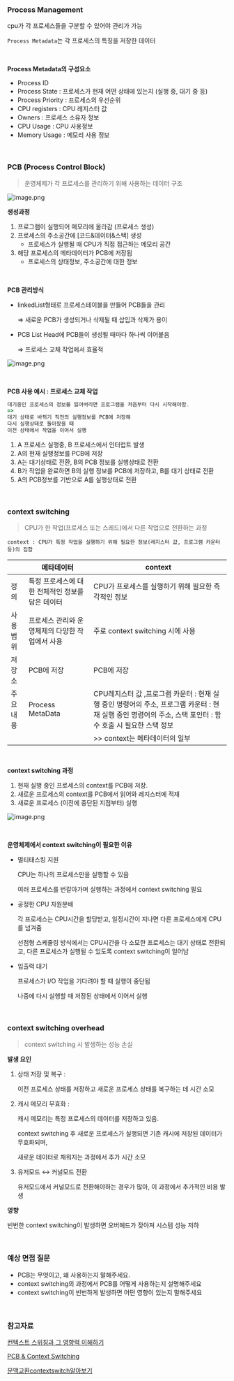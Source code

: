 ### Process Management

cpu가 각 프로세스들을 구분할 수 있어야 관리가 가능

`Process Metadata`는 각 프로세스의 특징을 저장한 데이터

<br>


**Process Metadata의 구성요소**

- Process ID
- Process State : 프로세스가 현재 어떤 상태에 있는지 (실행 중, 대기 중 등)
- Process Priority : 프로세스의 우선순위
- CPU registers : CPU 레지스터 값
- Owners :  프로세스 소유자 정보
- CPU Usage :  CPU 사용정보
- Memory Usage : 메모리 사용 정보

<br>


### PCB (Process Control Block)

> 운영체제가 각 프로세스를 관리하기 위해 사용하는 데이터 구조
> 

![image.png](OperatingSystem\img\os_pcb.png)

**생성과정**

1. 프로그램이 실행되어 메모리에 올라감 (프로세스 생성)
2. 프로세스의 주소공간에 [코드&데이터&스택] 생성
    - 프로세스가 실행될 때 CPU가 직접 접근하는 메모리 공간
3. 해당 프로세스의 메타데이터가 PCB에 저장됨
    - 프로세스의 상태정보, 주소공간에 대한 정보

<br>


**PCB 관리방식**

- linkedList형태로 프로세스테이블을 만들어 PCB들을 관리
    
     ⇒ 새로운 PCB가 생성되거나 삭제될 때 삽입과 삭제가 용이
    
- PCB List Head에 PCB들이 생성될 때마다 하나씩 이어붙음
    
     ⇒ 프로세스 교체 작업에서 효율적
    

![image.png](OperatingSystem\img\os_process_table.png)

<br>


 **PCB 사용 예시 : 프로세스 교체 작업**

```jsx
대기중인 프로세스의 정보를 잃어버리면 프로그램을 처음부터 다시 시작해야함. 
=> 
대기 상태로 바뀌기 직전의 실행정보를 PCB에 저장해 
다시 실행상태로 돌아왔을 때 
이전 상태에서 작업을 이어서 실행
```

1. A 프로세스 실행중, B 프로세스에서 인터럽트 발생
2. A의 현재 실행정보를 PCB에 저장
3. A는 대기상태로 전환, B의 PCB 정보를 실행상태로 전환
4. B가 작업을 완료하면 B의 실행 정보를 PCB에 저장하고, B를 대기 상태로 전환
5.  A의 PCB정보를 기반으로 A를 실행상태로 전환

<br>


### context switching

> CPU가 한 작업(프로세스 또는 스레드)에서 다른 작업으로 전환하는 과정
> 

`context : CPU가 특정 작업을 실행하기 위해 필요한 정보(레지스터 값, 프로그램 카운터 등)의 집합`

|  | **메타데이터** | **context** |
| --- | --- | --- |
| 정의 | 특정 프로세스에 대한 전체적인 정보를 담은 데이터 | CPU가 프로세스를 실행하기 위해 필요한 즉각적인 정보 |
| 사용범위 | 프로세스 관리와 운영체제의 다양한 작업에서 사용 | 주로 context switching 시에 사용 |
| 저장소 | PCB에 저장 | PCB에 저장 |
| 주요내용 | Process MetaData |  CPU레지스터 값 ,프로그램 카운터 : 현재 실행 중인 명령어의 주소,  프로그램 카운터 : 현재 실행 중인 명령어의 주소,  스택 포인터 : 함수 호출 시 필요한 스택 정보 |
|  |  | >> context는 메타데이터의 일부 |

<br>


**context switching 과정**

1. 현재 실행 중인 프로세스의 context를 PCB에 저장.
2. 새로운 프로세스의 context를 PCB에서 읽어와 레지스터에 적재
3. 새로운 프로세스 (이전에 중단된 지점부터) 실행

![image.png](OperatingSystem\img\os_context_switching.png)

<br>


**운영체제에서 context switching이 필요한 이유**

- 멀티태스킹 지원
    
    CPU는 하나의 프로세스만을 실행할 수 있음
    
    여러 프로세스를 번갈아가며 실행하는 과정에서 context switching 필요
    
- 공정한 CPU 자원분배
    
    각 프로세스는 CPU시간을 할당받고, 일정시간이 지나면 다른 프로세스에게 CPU를 넘겨줌
    
    선점형 스케줄링 방식에서는 CPU시간을 다 소모한 프로세스는 대기 상태로 전환되고, 다른 프로세스가 실행될 수 있도록 context switching이 일어남
    
- 입출력 대기
    
     프로세스가 I/O 작업을 기다려야 할 때 실행이 중단됨
    
    나중에 다시 실행할 때 저장된 상태에서 이어서 실행
    

<br>


### context switching overhead

> context switching 시 발생하는 성능 손실


**발생 요인**

1. 상태 저장 및 복구 : 
    
    이전 프로세스 상태를 저장하고 새로운 프로세스 상태를 복구하는 데 시간 소모
    
2. 캐시 메모리 무효화 : 
    
    캐시 메모리는 특정 프로세스의 데이터를 저장하고 있음. 
    
    context switching 후 새로운 프로세스가 실행되면 기존 캐시에 저장된 데이터가 무효화되며, 
    
    새로운 데이터로 채워지는 과정에서 추가 시간 소모
    
3. 유저모드 ↔ 커널모드 전환 
    
    유저모드에서 커널모드로 전환해야하는 경우가 많아, 이 과정에서 추가적인 비용 발생
    

**영향**

빈번한 context switching이 발생하면 오버헤드가 잦아져 시스템 성능 저하

<br>



### 예상 면접 질문

- PCB는 무엇이고, 왜 사용하는지 말해주세요.
- context switching의 과정에서 PCB를 어떻게 사용하는지 설명해주세요
- context switching이 빈번하게 발생하면 어떤 영향이 있는지 말해주세요

<br>


### 참고자료

[컨텍스트 스위칭과 그 영향력 이해하기](https://f-lab.kr/insight/understanding-context-switching?gad_source=1&gclid=CjwKCAjwx4O4BhAnEiwA42SbVENgcwWuHVxK6iiZGpY8ecH1El97wWw-wImTYCakfAc7PQBV7Gr7HxoCA8wQAvD_BwE)

[PCB & Context Switching](https://gyoogle.dev/blog/computer-science/operating-system/PCB%20&%20Context%20Switching.html)

[문맥교환contextswitch알아보기](https://yoongrammer.tistory.com/53?category=961743)